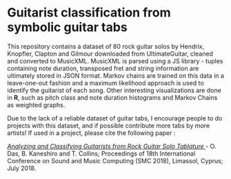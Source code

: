 <h1>Guitarist classification from symbolic guitar tabs</h1>

<p>
This repository contains a dataset of 80 rock guitar solos by Hendrix, Knopfler, Clapton and Gilmour downloaded from UltimateGuitar, cleaned and converted to MusicXML. MusicXML is parsed using a JS library - tuples containing note duration, transposed fret and string information are ultimately stored in JSON format. Markov chains are trained on this data in a leave-one-out fashion and a maximum likelihood approach is used to identify the guitarist of each song. Other interesting visualizations are done in <b>R</b>, such as pitch class and note duration histograms and Markov Chains as weighted graphs.
</p>
<p>Due to the lack of a reliable dataset of guitar tabs, I encourage people to do projects with this dataset, and if possible contribute more tabs by more artists! If used in a project, please cite the following paper :

<a href = "https://ccrma.stanford.edu/~orchi/Documents/smc-2018.pdf"> <i>Analyzing and Classifying Guitarists from Rock Guitar Solo Tablature</i> </a> - O. Das, B. Kaneshiro and T. Collins; Proceedings of 18th International Conference on Sound and Music Computing (SMC 2018), Limassol, Cyprus; July 2018.</a>

</p>


